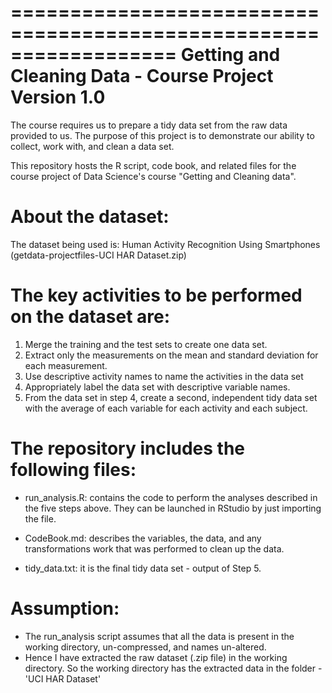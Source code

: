 ==================================================================
Getting and Cleaning Data - Course Project
Version 1.0
==================================================================

The course requires us to prepare a tidy data set from the raw data provided to us. The purpose of this project is to demonstrate our ability to collect, 
work with, and clean a data set.

This repository hosts the R script, code book, and related files for the course project of Data Science's course "Getting and Cleaning data".

About the dataset:
==================

The dataset being used is: Human Activity Recognition Using Smartphones (getdata-projectfiles-UCI HAR Dataset.zip)

The key activities to be performed on the dataset are:
======================================================

1. Merge the training and the test sets to create one data set.
2. Extract only the measurements on the mean and standard deviation for each measurement.
3. Use descriptive activity names to name the activities in the data set
4. Appropriately label the data set with descriptive variable names.
5. From the data set in step 4, create a second, independent tidy data set with the average of each variable for each activity and each subject.


The repository includes the following files:
============================================

- run_analysis.R: contains the code to perform the analyses described in the five steps above. They can be launched in RStudio by just importing the file.

- CodeBook.md: describes the variables, the data, and any transformations work that was performed to clean up the data.

- tidy_data.txt: it is the final tidy data set - output of Step 5.


Assumption: 
===========
- The run_analysis script assumes that all the data is present in the working directory, un-compressed, and names un-altered.
- Hence I have extracted the raw dataset (.zip file) in the working directory. So the working directory has the extracted data in the folder - 'UCI HAR Dataset'

